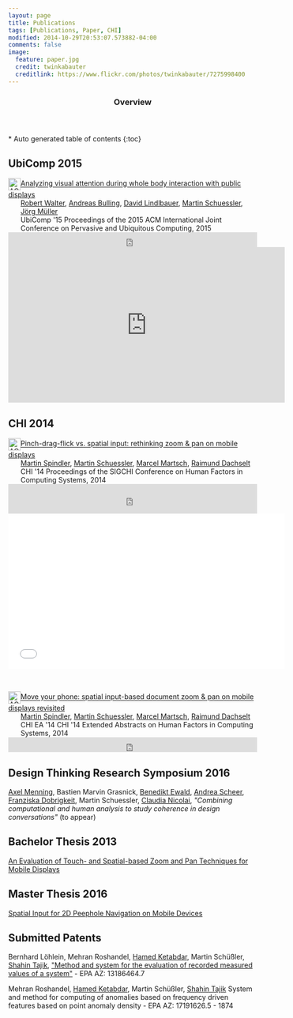 ```yaml
---
layout: page
title: Publications
tags: [Publications, Paper, CHI]
modified: 2014-10-29T20:53:07.573882-04:00
comments: false
image:
  feature: paper.jpg
  credit: twinkabauter
  creditlink: https://www.flickr.com/photos/twinkabauter/7275998400
---
```

<section id="table-of-contents" class="toc">
  <header>
    <h3>Overview</h3>
  </header>
<div id="drawer" markdown="1">
*  Auto generated table of contents
{:toc}
</div>
</section><!-- /#table-of-contents -->



## UbiComp 2015
<p>
	<!-- ACM DL Article: Analyzing visual attention during whole body interaction with public displays-->
	<div class="acmdlitem" id="item2804255"><img src="http://dl.acm.org/images/oa.gif" width="25" height="25" border="0" alt="ACM DL Author-ize service" style="vertical-align:middle"/><a href="http://dl.acm.org/authorize?N07696" title="Analyzing visual attention during whole body interaction with public displays">Analyzing visual attention during whole body interaction with public displays</a><div style="margin-left:25px"><a href="http://dl.acm.org/author_page.cfm?id=81488640442" >Robert Walter</a>, <a href="http://dl.acm.org/author_page.cfm?id=81372593219" >Andreas Bulling</a>, <a href="http://dl.acm.org/author_page.cfm?id=81558156356" >David Lindlbauer</a>, <a href="http://dl.acm.org/author_page.cfm?id=87959376457" >Martin Schuessler</a>, <a href="http://dl.acm.org/author_page.cfm?id=81436600078" >Jörg Müller</a><br />UbiComp '15 Proceedings of the 2015 ACM International Joint Conference on Pervasive and Ubiquitous Computing, 2015</div></div>
	<!-- ACM DL Bibliometrics: Analyzing visual attention during whole body interaction with public displays-->
	<div class="acmdlstat" id ="stats2804255"><iframe src="http://dl.acm.org/authorizestats?N07696" width="100%" height="30" scrolling="no" frameborder="0">frames are not supported</iframe></div> 
	<iframe width="560" height="315" src="https://www.youtube.com/embed/gLzqtUE87v8?rel=0" frameborder="0" allowfullscreen></iframe>
</p>

## CHI 2014
<p>
<!-- ACM DL Article: Pinch-drag-flick vs. spatial input: rethinking zoom & pan on mobile displays-->
<div class="acmdlitem" id="item2557028"><img src="http://dl.acm.org/images/oa.gif" width="25" height="25" border="0" alt="ACM DL Author-ize service" style="vertical-align:middle"/><a href="http://dl.acm.org/authorize?N80207" title="Pinch-drag-flick vs. spatial input: rethinking zoom & pan on mobile displays">Pinch-drag-flick vs. spatial input: rethinking zoom & pan on mobile displays</a><div style="margin-left:25px"><a href="http://dl.acm.org/author_page.cfm?id=81320495228" >Martin Spindler</a>, <a href="http://dl.acm.org/author_page.cfm?id=87959376457" >Martin Schuessler</a>, <a href="http://dl.acm.org/author_page.cfm?id=81502800558" >Marcel Martsch</a>, <a href="http://dl.acm.org/author_page.cfm?id=81100509454" >Raimund Dachselt</a><br />CHI '14 Proceedings of the SIGCHI Conference on Human Factors in Computing Systems, 2014</div></div>
<!-- ACM DL Bibliometrics: Pinch-drag-flick vs. spatial input: rethinking zoom & pan on mobile displays-->
<div class="acmdlstat" id ="stats2557028"><iframe src="http://dl.acm.org/authorizestats?N80207" width="100%" height="60" scrolling="no" frameborder="0">frames are not supported</iframe></div> 

<iframe width="560" height="315" src="//www.youtube.com/embed/-kp08HZ_p5U" frameborder="0" allowfullscreen></iframe>
</p>
<br>
<p>
<!-- ACM DL Article: Move your phone: spatial input-based document zoom & pan on mobile displays revisited-->
<div class="acmdlitem" id="item2574777"><img src="http://dl.acm.org/images/oa.gif" width="25" height="25" border="0" alt="ACM DL Author-ize service" style="vertical-align:middle"/><a href="http://dl.acm.org/authorize?N80208" title="Move your phone: spatial input-based document zoom & pan on mobile displays revisited">Move your phone: spatial input-based document zoom & pan on mobile displays revisited</a><div style="margin-left:25px"><a href="http://dl.acm.org/author_page.cfm?id=81320495228" >Martin Spindler</a>, <a href="http://dl.acm.org/author_page.cfm?id=87959376457" >Martin Schuessler</a>, <a href="http://dl.acm.org/author_page.cfm?id=81502800558" >Marcel Martsch</a>, <a href="http://dl.acm.org/author_page.cfm?id=81100509454" >Raimund Dachselt</a><br />CHI EA '14 CHI '14 Extended Abstracts on Human Factors in Computing Systems, 2014</div></div>
<!-- ACM DL Bibliometrics: Move your phone: spatial input-based document zoom & pan on mobile displays revisited-->
<div class="acmdlstat" id ="stats2574777"><iframe src="http://dl.acm.org/authorizestats?N80208" width="100%" height="30" scrolling="no" frameborder="0">frames are not supported</iframe></div> 
</p>

## Design Thinking Research Symposium 2016
[Axel Menning](http://www.axelmenning.com), Bastien Marvin Grasnick, [Benedikt Ewald](https://www.linkedin.com/in/benedikt-ewald), [Andrea Scheer](https://hpi.de/en/school-of-design-thinking/hpi-d-school/team/andrea-scheer.html), [Franziska Dobrigkeit](https://hpi.de/en/plattner/people/phd-students/franziska-dobrigkeit.html), Martin Schuessler, [Claudia Nicolai](https://hpi.de/en/school-of-design-thinking/hpi-d-school/team/for-students.html), *"Combining computational and human analysis to study coherence in design conversations"* (to appear)



## Bachelor Thesis 2013
[An Evaluation of Touch- and Spatial-based Zoom and Pan Techniques for Mobile Displays](http://mschuessler.de/pub/BachelorThesis.pdf)
<!--<a href="http://dl.acm.org/author_page.cfm?id=87959376457" >Martin Schuessler</a>-->

## Master Thesis 2016
[Spatial Input for 2D Peephole Navigation on Mobile Devices](http://mschuessler.de/pub/MasterThesis.pdf)

## Submitted Patents
Bernhard Löhlein, Mehran Roshandel, [Hamed Ketabdar](https://www.qu.tu-berlin.de/menue/team/partner/hamed_ketabdar/), Martin Schüßler, [Shahin Tajik](http://www.isti.tu-berlin.de/security_in_telecommunications/menue/people/research_assistants/shahin_tajik/), ["Method and system for the evaluation of recorded measured values of a system"](https://data.epo.org/gpi/EP2854045A1-Method-and-system-for-the-evaluation-of-recorded-measured-values-of-a-system) - EPA AZ: 13186464.7 


Mehran Roshandel, [Hamed Ketabdar](https://www.qu.tu-berlin.de/menue/team/partner/hamed_ketabdar/), Martin Schüßler, [Shahin Tajik](http://www.isti.tu-berlin.de/security_in_telecommunications/menue/people/research_assistants/shahin_tajik/)
System and method for computing of anomalies based on frequency driven features based on point anomaly density - EPA AZ: 17191626.5 - 1874